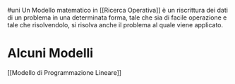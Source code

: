 #uni 
Un Modello matematico in [[Ricerca Operativa]] è un riscrittura dei dati di un problema in una determinata forma, tale che sia di facile operazione e tale che risolvendolo, si risolva anche il problema al quale viene applicato.
# Alcuni Modelli
[[Modello di Programmazione Lineare]] 